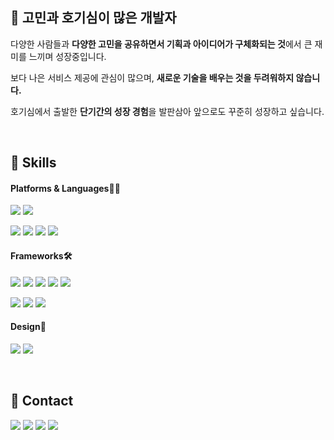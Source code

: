 
## 🤔 고민과 호기심이 많은 개발자
다양한 사람들과 **다양한 고민을 공유하면서 기획과 아이디어가 구체화되는 것**에서 큰 재미를 느끼며 성장중입니다.

보다 나은 서비스 제공에 관심이 많으며, **새로운 기술을 배우는 것을 두려워하지 않습니다.**

호기심에서 출발한 **단기간의 성장 경험**을 발판삼아 앞으로도 꾸준히 성장하고 싶습니다.

<br>

## 👊 Skills 

#### Platforms & Languages🧑‍💻

<img src="https://img.shields.io/badge/iOS-000000?style=flat-square&logo=iOS&logoColor=white"/> <img src="https://img.shields.io/badge/ROS-22314E?style=flat-square&logo=ROS&logoColor=white"/>

<img src="https://img.shields.io/badge/Swift-F05138?style=flat-square&logo=Swift&logoColor=white"/> <img src="https://img.shields.io/badge/Python3-3776AB?style=flat-square&logo=Python&logoColor=white"/> <img src="https://img.shields.io/badge/C-A8B9CC?style=flat-square&logo=C&logoColor=white"/> <img src="https://img.shields.io/badge/C++-00599C?style=flat-square&logo=Cplusplus&logoColor=white"/>

#### Frameworks🛠

<img src="https://img.shields.io/badge/UIKit-eccf2c?style=flat-square&logoColor=white"/> <img src="https://img.shields.io/badge/SwiftUI-027dbb?style=flat-square&logoColor=white"/> <img src="https://img.shields.io/badge/HealthKit-de5765?style=flat-square&logoColor=white"/> <img src="https://img.shields.io/badge/MapKit-a687ef?style=flat-square&logoColor=white"/> <img src="https://img.shields.io/badge/WatchConnectivity-b6ea37?style=flat-square&logoColor=white"/>

<img src="https://img.shields.io/badge/Git-F05032?style=flat-square&logo=Git&logoColor=white"/> <img src="https://img.shields.io/badge/Firebase-FFCA28?style=flat-square&logo=Firebase&logoColor=white"/> <img src="https://img.shields.io/badge/OpenCV-5C3EE8?style=flat-square&logo=OpenCV&logoColor=white"/>

#### Design🎨
<img src="https://img.shields.io/badge/Figma-F24E1E?style=flat-square&logo=Figma&logoColor=white"/> <img src="https://img.shields.io/badge/Sketch-F7B500?style=flat-square&logo=Sketch&logoColor=white"/>

<br>

## 📲 Contact

[<img src="https://img.shields.io/badge/dk143496@gmail.com-EA4335?style=flat-square&logo=Gmail&logoColor=white"/>](mailto:dk143496@gmail.com)
[<img src="https://img.shields.io/badge/Dongkyu Kim-0A66C2?style=flat-square&logo=LinkedIn&logoColor=white"/>](https://www.linkedin.com/in/cali-kim/)
[<img src="https://img.shields.io/badge/Blog-000000?style=flat-square&logo=Notion&logoColor=white"/>](https://cali-log.oopy.io/)
[<img src="https://img.shields.io/badge/Dorodong96-181717?style=flat-square&logo=GitHub&logoColor=white"/>](https://github.com/Dorodong96)
